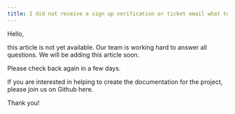 ```yaml
---
title: I did not receive a sign up verification or ticket email what to do
---
```


Hello,

this article is not yet available. Our team is working hard to answer all questions. We will be adding this article soon.

Please check back again in a few days.

If you are interested in helping to create the documentation for the project, please join us on Github here.

Thank you!
